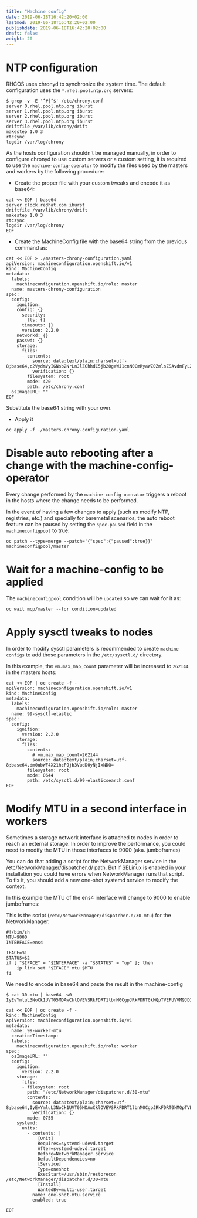 ```yaml
---
title: "Machine config"
date: 2019-06-18T16:42:20+02:00
lastmod: 2019-06-18T16:42:20+02:00
publishdate: 2019-06-18T16:42:20+02:00
draft: false
weight: 20
---
```


# NTP configuration

RHCOS uses chronyd to synchronize the system time. The default configuration
uses the `*.rhel.pool.ntp.org` servers:

```
$ grep -v -E '^#|^$' /etc/chrony.conf
server 0.rhel.pool.ntp.org iburst
server 1.rhel.pool.ntp.org iburst
server 2.rhel.pool.ntp.org iburst
server 3.rhel.pool.ntp.org iburst
driftfile /var/lib/chrony/drift
makestep 1.0 3
rtcsync
logdir /var/log/chrony
```

As the hosts configuration shouldn't be managed manually, in order to configure
chronyd to use custom servers or a custom setting, it is required to use the
`machine-config-operator` to modify the files used by the masters and workers
by the following procedure:

* Create the proper file with your custom tweaks and encode it as base64:

```
cat << EOF | base64
server clock.redhat.com iburst
driftfile /var/lib/chrony/drift
makestep 1.0 3
rtcsync
logdir /var/log/chrony
EOF
```

* Create the MachineConfig file with the base64 string from the previous command
as:

```
cat << EOF > ./masters-chrony-configuration.yaml
apiVersion: machineconfiguration.openshift.io/v1
kind: MachineConfig
metadata:
  labels:
    machineconfiguration.openshift.io/role: master
  name: masters-chrony-configuration
spec:
  config:
    ignition:
    config: {}
      security:
        tls: {}
      timeouts: {}
      version: 2.2.0
    networkd: {}
    passwd: {}
    storage:
      files:
      - contents:
          source: data:text/plain;charset=utf-8;base64,c2VydmVyIGNsb2NrLnJlZGhhdC5jb20gaWJ1cnN0CmRyaWZ0ZmlsZSAvdmFyL2xpYi9jaHJvbnkvZHJpZnQKbWFrZXN0ZXAgMS4wIDMKcnRjc3luYwpsb2dkaXIgL3Zhci9sb2cvY2hyb255Cg==
          verification: {}
        filesystem: root
        mode: 420
        path: /etc/chrony.conf
  osImageURL: ""
EOF
```

Substitute the base64 string with your own.

* Apply it

```
oc apply -f ./masters-chrony-configuration.yaml
```

# Disable auto rebooting after a change with the machine-config-operator

Every change performed by the `machine-config-operator` triggers a reboot in the
hosts where the change needs to be performed.

In the event of having a few changes to apply (such as modify NTP, registries,
etc.) and specially for baremetal scenarios, the auto reboot feature can be
paused by setting the `spec.paused` field in the `machineconfigpool` to true:

```
oc patch --type=merge --patch='{"spec":{"paused":true}}' machineconfigpool/master
```

# Wait for a machine-config to be applied

The `machineconfigpool` condition will be `updated` so we can wait for it as:

```
oc wait mcp/master --for condition=updated
```

# Apply sysctl tweaks to nodes

In order to modify sysctl parameters is recommended to create `machine configs`
to add those parameters in the `/etc/sysctl.d/` directory.

In this example, the `vm.max_map_count` parameter will be increased to `262144`
in the masters hosts:

```
cat << EOF | oc create -f -
apiVersion: machineconfiguration.openshift.io/v1
kind: MachineConfig
metadata:
  labels:
    machineconfiguration.openshift.io/role: master
  name: 99-sysctl-elastic
spec:
  config:
    ignition:
      version: 2.2.0
    storage:
      files:
      - contents:
          # vm.max_map_count=262144
          source: data:text/plain;charset=utf-8;base64,dm0ubWF4X21hcF9jb3VudD0yNjIxNDQ=
        filesystem: root
        mode: 0644
        path: /etc/sysctl.d/99-elasticsearch.conf
EOF
```

# Modify MTU in a second interface in workers

Sometimes a storage network interface is attached to nodes in order to reach an external storage. In order to improve the performance, you could need to modify the MTU in those interfaces to 9000 (aka. jumboframes)

You can do that adding a script for the NetworkManager service in the /etc/NetworkManager/dispatcher.d/ path. But if SELinux is enabled in your installation you could have errors when NetworkManager runs that script. To fix it, you should add a new one-shot systemd service to modify the context.

In this example the MTU of the ens4 interface will change to 9000 to enable jumboframes:

This is the script (`/etc/NetworkManager/dispatcher.d/30-mtu`) for the NetworkManager.

```
#!/bin/sh
MTU=9000
INTERFACE=ens4

IFACE=$1
STATUS=$2
if [ "$IFACE" = "$INTERFACE" -a "$STATUS" = "up" ]; then
    ip link set "$IFACE" mtu $MTU
fi
```

We need to encode in base64 and paste the result in the machine-config

```
$ cat 30-mtu | base64 -w0
IyEvYmluL3NoCk1UVT05MDAwCklOVEVSRkFDRT1lbnM0CgpJRkFDRT0kMQpTVEFUVVM9JDIKaWYgWyAiJElGQUNFIiA9ICIkSU5URVJGQUNFIiAtYSAiJFNUQVRVUyIgPSAidXAiIF07IHRoZW4KICAgIGlwIGxpbmsgc2V0ICIkSUZBQ0UiIG10dSAkTVRVCmZpCg==
```

```
cat << EOF | oc create -f -
kind: MachineConfig
apiVersion: machineconfiguration.openshift.io/v1
metadata:
  name: 99-worker-mtu
  creationTimestamp: 
  labels:
    machineconfiguration.openshift.io/role: worker
spec:
  osImageURL: ''
  config:
    ignition:
      version: 2.2.0
    storage:
      files:
      - filesystem: root
        path: "/etc/NetworkManager/dispatcher.d/30-mtu"
        contents:
          source: data:text/plain;charset=utf-8;base64,IyEvYmluL3NoCk1UVT05MDAwCklOVEVSRkFDRT1lbnM0CgpJRkFDRT0kMQpTVEFUVVM9JDIKaWYgWyAiJElGQUNFIiA9ICIkSU5URVJGQUNFIiAtYSAiJFNUQVRVUyIgPSAidXAiIF07IHRoZW4KICAgIGlwIGxpbmsgc2V0ICIkSUZBQ0UiIG10dSAkTVRVCmZpCg==
          verification: {}
        mode: 0755
    systemd:
      units:
        - contents: |
            [Unit]
            Requires=systemd-udevd.target
            After=systemd-udevd.target
            Before=NetworkManager.service
            DefaultDependencies=no
            [Service]
            Type=oneshot
            ExecStart=/usr/sbin/restorecon /etc/NetworkManager/dispatcher.d/30-mtu
            [Install]
            WantedBy=multi-user.target
          name: one-shot-mtu.service
          enabled: true

EOF
```
